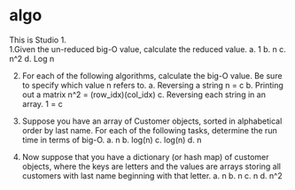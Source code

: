 # algo

This is Studio 1.  
1.Given the un-reduced big-O value, calculate the reduced value.
  a. 1
  b. n
  c. n^2
  d. Log n
  
2. For each of the following algorithms, calculate the big-O value. 
  Be sure to specify which value n refers to.
    a. Reversing a string
        n = c
    b. Printing out a matrix
        n^2 = (row_idx)(col_idx)
    c.  Reversing each string in an array.
        1 = c
        
 3. Suppose you have an array of Customer objects, sorted in alphabetical order by last name. 
   For each of the following tasks, determine the run time in terms of big-O.
   a. n
   b. log(n)
   c. log(n)
   d. n
 
 4. Now suppose that you have a dictionary (or hash map) of customer objects, 
 where the keys are letters and the values are arrays storing all customers with 
 last name beginning with that letter.
   a. n
   b. n
   c. n
   d. n^2
